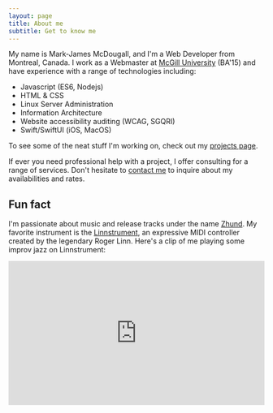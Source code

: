 ```yaml
---
layout: page
title: About me
subtitle: Get to know me
---
```


My name is Mark-James McDougall, and I'm a Web Developer from Montreal, Canada. I work as a Webmaster at [McGill University](https://mcgill.ca) (BA'15) and have experience with a range of technologies including:

- Javascript (ES6, Nodejs)
- HTML & CSS
- Linux Server Administration
- Information Architecture
- Website accessibility auditing (WCAG, SGQRI)
- Swift/SwiftUI (iOS, MacOS)

To see some of the neat stuff I'm working on, check out my [projects page](/projects). 

If ever you need professional help with a project, I offer consulting for a range of services. Don't hesitate to [contact me](/contact) to inquire about my availabilities and rates.

## Fun fact

I'm passionate about music and release tracks under the name [Zhund](https://open.spotify.com/artist/04h01WGkLNuHzSzCBGbjCR). My favorite instrument is the [Linnstrument](http://linnstrument.com), an expressive MIDI controller created by the legendary Roger Linn. Here's a clip of me playing some improv jazz on Linnstrument:

<style>.embed-container { position: relative; padding-bottom: 56.25%; height: 0; overflow: hidden; max-width: 100%; } .embed-container iframe, .embed-container object, .embed-container embed { position: absolute; top: 0; left: 0; width: 100%; height: 100%; }</style><div class='embed-container'><iframe src='https://www.youtube.com/embed/AfAzKxX7Cew' frameborder='0' allowfullscreen></iframe></div>